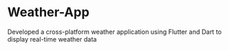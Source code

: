 # Weather-App
Developed a cross-platform weather application using Flutter and Dart to display real-time weather data

